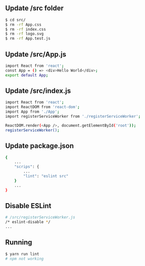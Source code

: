 
## Update /src folder
```bash
$ cd src/
$ rm -rf App.css
$ rm -rf index.css
$ rm -rf logo.svg
$ rm -rf App.test.js
```

## Update /src/App.js
```bash
import React from 'react';
const App = () => <div>Hello World</div>;
export default App;
```

## Update /src/index.js
```bash
import React from 'react';
import ReactDOM from 'react-dom';
import App from './App';
import registerServiceWorker from './registerServiceWorker';

ReactDOM.render(<App />, document.getElementById('root'));
registerServiceWorker();
```

## Update package.json
```bash
{
    ...
    "scrips": {
        ...
        "lint": "eslint src"
    }
    ...
}
```

## Disable ESLint
```bash
# /src/registerServiceWorker.js
/* eslint-disable */
...
```

## Running 
```bash
$ yarn run lint
# npm not working
```